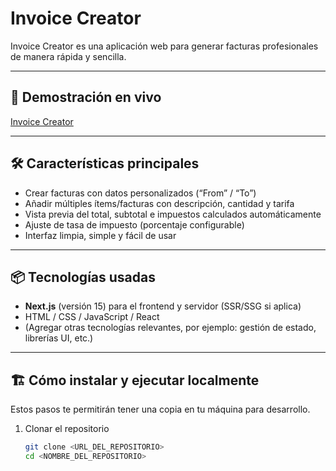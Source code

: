 # Invoice Creator

Invoice Creator es una aplicación web para generar facturas profesionales de manera rápida y sencilla.

---

## 🚀 Demostración en vivo

[Invoice Creator](https://invoice.wp-nextjs.com/)  

---

## 🛠️ Características principales

- Crear facturas con datos personalizados (“From” / “To”)
- Añadir múltiples ítems/facturas con descripción, cantidad y tarifa
- Vista previa del total, subtotal e impuestos calculados automáticamente
- Ajuste de tasa de impuesto (porcentaje configurable)
- Interfaz limpia, simple y fácil de usar

---

## 📦 Tecnologías usadas

- **Next.js** (versión 15) para el frontend y servidor (SSR/SSG si aplica)  
- HTML / CSS / JavaScript / React  
- (Agregar otras tecnologías relevantes, por ejemplo: gestión de estado, librerías UI, etc.)

---

## 🏗️ Cómo instalar y ejecutar localmente

Estos pasos te permitirán tener una copia en tu máquina para desarrollo.

1. Clonar el repositorio  
   ```bash
   git clone <URL_DEL_REPOSITORIO>
   cd <NOMBRE_DEL_REPOSITORIO>
